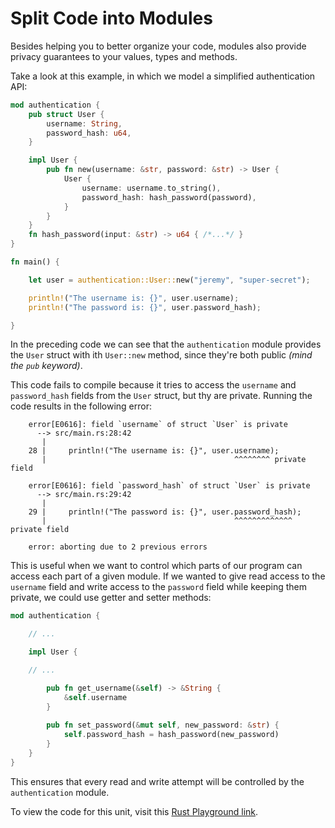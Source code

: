 # Split Code into Modules

Besides helping you to better organize your code, modules also provide privacy guarantees to your values, types and methods.

Take a look at this example, in which we model a simplified authentication API:

```rust
mod authentication {
    pub struct User {
        username: String,
        password_hash: u64,
    }

    impl User {
        pub fn new(username: &str, password: &str) -> User {
            User {
                username: username.to_string(),
                password_hash: hash_password(password),
            }
        }
    }
    fn hash_password(input: &str) -> u64 { /*...*/ }
}

fn main() {

    let user = authentication::User::new("jeremy", "super-secret");

    println!("The username is: {}", user.username);
    println!("The password is: {}", user.password_hash);

}
```

In the preceding code we can see that the `authentication` module provides the `User` struct with ith `User::new` method, since they're both public *(mind the `pub` keyword)*.

This code fails to compile because it tries to access the `username` and `password_hash` fields from the `User` struct, but thy are private. Running the code results in the following error:

```output
    error[E0616]: field `username` of struct `User` is private
      --> src/main.rs:28:42
       |
    28 |     println!("The username is: {}", user.username);
       |                                          ^^^^^^^^ private field

    error[E0616]: field `password_hash` of struct `User` is private
      --> src/main.rs:29:42
       |
    29 |     println!("The password is: {}", user.password_hash);
       |                                          ^^^^^^^^^^^^^ private field

    error: aborting due to 2 previous errors
```

This is useful when we want to control which parts of our program can access each part of a given module. If we wanted to give read access to the `username` field and write access to the `password` field while keeping them private, we could use getter and setter methods:

```rust
mod authentication {

    // ...

    impl User {

    // ...

        pub fn get_username(&self) -> &String {
            &self.username
        }
    
        pub fn set_password(&mut self, new_password: &str) {
            self.password_hash = hash_password(new_password)
        }
    }
}
```

This ensures that every read and write attempt will be controlled by the `authentication` module.

To view the code for this unit, visit this [Rust Playground link](https://play.rust-lang.org/?version=stable&mode=debug&edition=2018&gist=35b4e3ff0e72ee9d87abaa8313dd3b23).
